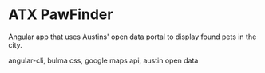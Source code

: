 # ATX PawFinder

Angular app that uses Austins' open data portal to display found pets in the city.

angular-cli, bulma css, google maps api, austin open data